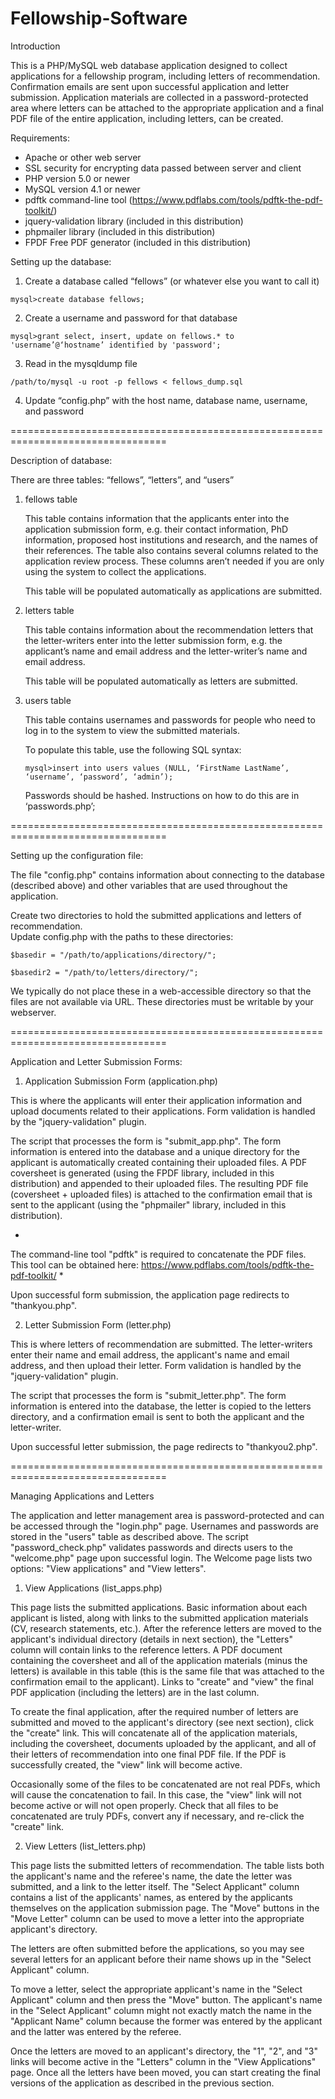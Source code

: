 # Fellowship-Software

Introduction

This is a PHP/MySQL web database application designed to collect applications for a
fellowship program, including letters of recommendation. Confirmation emails are sent
upon successful application and letter submission. Application materials are collected
in a password-protected area where letters can be attached to the appropriate application
and a final PDF file of the entire application, including letters, can be created.

Requirements:
- Apache or other web server
- SSL security for encrypting data passed between server and client
- PHP version 5.0 or newer
- MySQL version 4.1 or newer
- pdftk command-line tool (https://www.pdflabs.com/tools/pdftk-the-pdf-toolkit/)
- jquery-validation library (included in this distribution)
- phpmailer library (included in this distribution)
- FPDF Free PDF generator (included in this distribution)

Setting up the database:

1. Create a database called “fellows” (or whatever else you want to call it)

  `mysql>create database fellows;`

2. Create a username and password for that database

  `mysql>grant select, insert, update on fellows.* to 'username’@‘hostname’ identified by 'password';`

3. Read in the mysqldump file

  `/path/to/mysql -u root -p fellows < fellows_dump.sql`

4. Update “config.php” with the host name, database name, username, and password


=================================================================================

Description of database:

There are three tables: “fellows”, “letters”, and “users”

1. fellows table

    This table contains information that the applicants enter into the application submission
    form, e.g. their contact information, PhD information, proposed host institutions and
    research, and the names of their references. The table also contains several columns 
    related to the application review process. These columns aren’t needed if you are only
    using the system to collect the applications.

    This table will be populated automatically as applications are submitted.

2. letters table

    This table contains information about the recommendation letters that the letter-writers
    enter into the letter submission form, e.g. the applicant’s name and email address and the 
    letter-writer’s name and email address.  

    This table will be populated automatically as letters are submitted.

3. users table

    This table contains usernames and passwords for people who need to log in to the system
    to view the submitted materials.  

    To populate this table, use the following SQL syntax:

    `mysql>insert into users values (NULL, ‘FirstName LastName’, ‘username’, ‘password’, ‘admin’);`

    Passwords should be hashed. Instructions on how to do this are in ‘passwords.php’;


=================================================================================

Setting up the configuration file:

The file "config.php" contains information about connecting to the database (described 
above) and other variables that are used throughout the application.

Create two directories to hold the submitted applications and letters of recommendation.  
Update config.php with the paths to these directories:

`$basedir = "/path/to/applications/directory/";`

`$basedir2 = "/path/to/letters/directory/";`

We typically do not place these in a web-accessible directory so that the files
are not available via URL. These directories must be writable by your webserver.


=================================================================================

Application and Letter Submission Forms:

1. Application Submission Form (application.php)

  This is where the applicants will enter their application information and upload 
  documents related to their applications. Form validation is handled by the
  "jquery-validation" plugin.

  The script that processes the form is "submit_app.php". The form information 
  is entered into the database and a unique directory for the applicant is 
  automatically created containing their uploaded files. A PDF coversheet is 
  generated (using the FPDF library, included in this distribution) and appended 
  to their uploaded files. The resulting PDF file (coversheet + uploaded files) 
  is attached to the confirmation email that is sent to the applicant (using the 
  "phpmailer" library, included in this distribution).

  *
  The command-line tool "pdftk" is required to concatenate the PDF files. This 
  tool can be obtained here:
  https://www.pdflabs.com/tools/pdftk-the-pdf-toolkit/
  *

  Upon successful form submission, the application page redirects to "thankyou.php".

2. Letter Submission Form (letter.php)

  This is where letters of recommendation are submitted. The letter-writers enter
  their name and email address, the applicant's name and email address, and then 
  upload their letter. Form validation is handled by the "jquery-validation" plugin.

  The script that processes the form is "submit_letter.php". The form information 
  is entered into the database, the letter is copied to the letters directory, and 
  a confirmation email is sent to both the applicant and the letter-writer.

  Upon successful letter submission, the page redirects to "thankyou2.php".


=================================================================================

Managing Applications and Letters

The application and letter management area is password-protected and can be accessed 
through the "login.php" page. Usernames and passwords are stored in the "users" table 
as described above.  The script "password_check.php" validates passwords and directs 
users to the "welcome.php" page upon successful login. The Welcome page lists two 
options: "View applications" and "View letters".

1. View Applications (list_apps.php)

  This page lists the submitted applications. Basic information about each applicant
  is listed, along with links to the submitted application materials (CV, research
  statements, etc.). After the reference letters are moved to the applicant's individual
  directory (details in next section), the "Letters" column will contain links to the
  reference letters. A PDF document containing the coversheet and all of the application 
  materials (minus the letters) is available in this table (this is the same file that
  was attached to the confirmation email to the applicant). Links to "create" and "view" 
  the final PDF application (including the letters) are in the last column.

  To create the final application, after the required number of letters are submitted
  and moved to the applicant's directory (see next section), click the "create" link. 
  This will concatenate all of the application materials, including the coversheet, 
  documents uploaded by the applicant, and all of their letters of recommendation into 
  one final PDF file. If the PDF is successfully created, the "view" link will become 
  active.

  Occasionally some of the files to be concatenated are not real PDFs, which will 
  cause the concatenation to fail. In this case, the "view" link will not become 
  active or will not open properly. Check that all files to be concatenated are truly 
  PDFs, convert any if necessary, and re-click the "create" link.

2. View Letters (list_letters.php)

  This page lists the submitted letters of recommendation. The table lists both the 
  applicant's name and the referee's name, the date the letter was submitted, and a 
  link to the letter itself. The "Select Applicant" column contains a list of the
  applicants' names, as entered by the applicants themselves on the application
  submission page. The "Move" buttons in the "Move Letter" column can be used to move 
  a letter into the appropriate applicant's directory.

  The letters are often submitted before the applications, so you may see several 
  letters for an applicant before their name shows up in the "Select Applicant" 
  column.

  To move a letter, select the appropriate applicant's name in the "Select Applicant"
  column and then press the "Move" button. The applicant's name in the "Select
  Applicant" column might not exactly match the name in the "Applicant Name" column
  because the former was entered by the applicant and the latter was entered by
  the referee.

  Once the letters are moved to an applicant's directory, the "1", "2", and "3" links
  will become active in the "Letters" column in the "View Applications" page.  Once
  all the letters have been moved, you can start creating the final versions of the
  application as described in the previous section.
